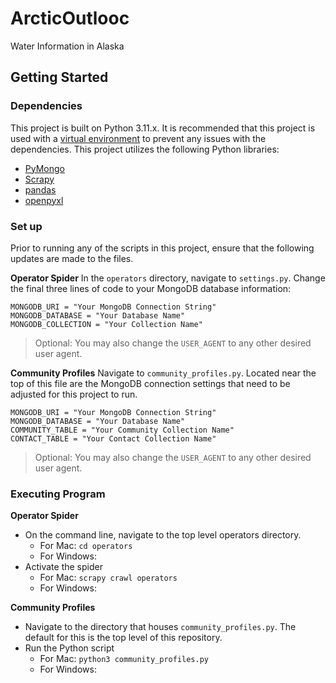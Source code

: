 # ArcticOutlooc
Water Information in Alaska

## Getting Started
### Dependencies
This project is built on Python 3.11.x. It is recommended that this project is used with a [virtual environment](https://docs.python.org/3/library/venv.html) to prevent any issues with the dependencies. 
This project utilizes the following Python libraries:
* [PyMongo](https://pymongo.readthedocs.io/en/stable/)
* [Scrapy](https://docs.scrapy.org/en/latest/)
* [pandas](https://pandas.pydata.org/docs/)
* [openpyxl](https://openpyxl.readthedocs.io/en/stable/)

### Set up
Prior to running any of the scripts in this project, ensure that the following updates are made to the files.

**Operator Spider**
In the `operators` directory, navigate to `settings.py`. Change the final three lines of code to your MongoDB database information:
```
MONGODB_URI = "Your MongoDB Connection String"
MONGODB_DATABASE = "Your Database Name"
MONGODB_COLLECTION = "Your Collection Name"
```
>Optional: You may also change the `USER_AGENT` to any other desired user agent.

**Community Profiles**
Navigate to `community_profiles.py`. Located near the top of this file are the MongoDB connection settings that need to be adjusted for this project to run.
```
MONGODB_URI = "Your MongoDB Connection String"
MONGODB_DATABASE = "Your Database Name"
COMMUNITY_TABLE = "Your Community Collection Name"
CONTACT_TABLE = "Your Contact Collection Name"
```
>Optional: You may also change the `USER_AGENT` to any other desired user agent.


### Executing Program
**Operator Spider**
* On the command line, navigate to the top level operators directory. 
    - For Mac: `cd operators`
    - For Windows:
* Activate the spider
    - For Mac: `scrapy crawl operators`
    - For Windows:

**Community Profiles**
* Navigate to the directory that houses `community_profiles.py`. The default for this is the top level of this repository.
* Run the Python script
    - For Mac: `python3 community_profiles.py`
    - For Windows: